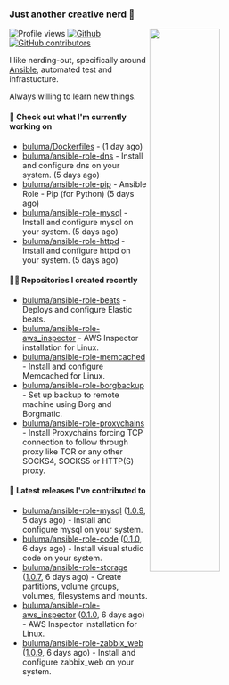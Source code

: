### Just another creative nerd 👋


![Profile views](https://gpvc.arturio.dev/buluma) <a href="https://gitstats.me/buluma">
  <img align="right" src="https://github-readme-stats.vercel.app/api?username=buluma&theme=gotham&show_icons=true" width="50%"/>
</a>
[![Github](https://img.shields.io/badge/-buluma-black?style=flat&labelColor=black&logo=github&logoColor=white&include_all_commits=true&count_private=true)](https://gitstats.me/buluma)
[![GitHub contributors](https://img.shields.io/github/contributors/buluma/badges.svg)](https://GitHub.com/buluma/badges/graphs/contributors/)

I like nerding-out, specifically around [Ansible](https://github.com/ansible/ansible), automated test and infrastucture.

Always willing to learn new things.

#### 👷 Check out what I'm currently working on

- [buluma/Dockerfiles](https://github.com/buluma/Dockerfiles) -  (1 day ago)
- [buluma/ansible-role-dns](https://github.com/buluma/ansible-role-dns) - Install and configure dns on your system. (5 days ago)
- [buluma/ansible-role-pip](https://github.com/buluma/ansible-role-pip) - Ansible Role - Pip (for Python) (5 days ago)
- [buluma/ansible-role-mysql](https://github.com/buluma/ansible-role-mysql) - Install and configure mysql on your system. (5 days ago)
- [buluma/ansible-role-httpd](https://github.com/buluma/ansible-role-httpd) - Install and configure httpd on your system. (5 days ago)

#### 👨‍💻 Repositories I created recently

- [buluma/ansible-role-beats](https://github.com/buluma/ansible-role-beats) - Deploys and configure Elastic beats.
- [buluma/ansible-role-aws_inspector](https://github.com/buluma/ansible-role-aws_inspector) - AWS Inspector installation for Linux.
- [buluma/ansible-role-memcached](https://github.com/buluma/ansible-role-memcached) - Install and configure Memcached for Linux.
- [buluma/ansible-role-borgbackup](https://github.com/buluma/ansible-role-borgbackup) - Set up backup to remote machine using Borg and Borgmatic.
- [buluma/ansible-role-proxychains](https://github.com/buluma/ansible-role-proxychains) - Install Proxychains forcing TCP connection to follow through proxy like TOR or any other SOCKS4, SOCKS5 or HTTP(S) proxy.

#### 🚀 Latest releases I've contributed to

- [buluma/ansible-role-mysql](https://github.com/buluma/ansible-role-mysql) ([1.0.9](https://github.com/buluma/ansible-role-mysql/releases/tag/1.0.9), 5 days ago) - Install and configure mysql on your system.
- [buluma/ansible-role-code](https://github.com/buluma/ansible-role-code) ([0.1.0](https://github.com/buluma/ansible-role-code/releases/tag/0.1.0), 6 days ago) - Install visual studio code on your system.
- [buluma/ansible-role-storage](https://github.com/buluma/ansible-role-storage) ([1.0.7](https://github.com/buluma/ansible-role-storage/releases/tag/1.0.7), 6 days ago) - Create partitions, volume groups, volumes, filesystems and mounts.
- [buluma/ansible-role-aws_inspector](https://github.com/buluma/ansible-role-aws_inspector) ([0.1.0](https://github.com/buluma/ansible-role-aws_inspector/releases/tag/0.1.0), 6 days ago) - AWS Inspector installation for Linux.
- [buluma/ansible-role-zabbix_web](https://github.com/buluma/ansible-role-zabbix_web) ([1.0.9](https://github.com/buluma/ansible-role-zabbix_web/releases/tag/1.0.9), 6 days ago) - Install and configure zabbix_web on your system.


